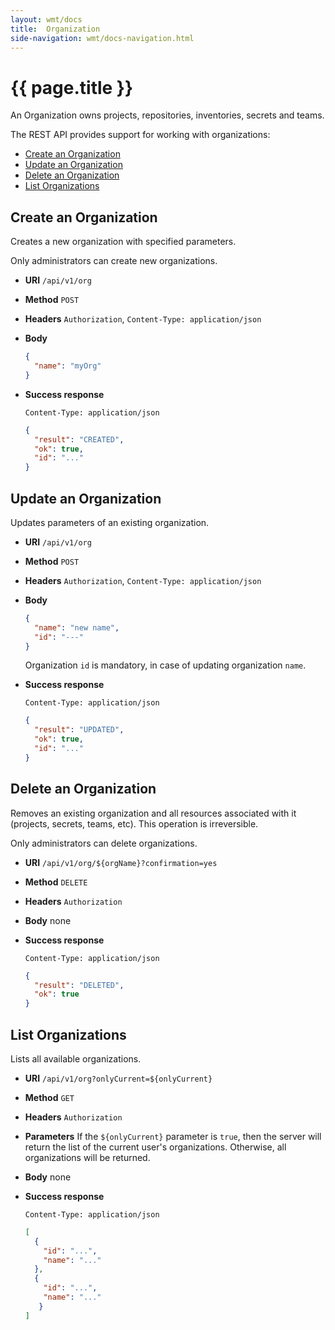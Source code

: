 ```yaml
---
layout: wmt/docs
title:  Organization
side-navigation: wmt/docs-navigation.html
---
```


# {{ page.title }}

An Organization owns projects, repositories, inventories, secrets and teams.

The REST API provides support for working with organizations:

- [Create an Organization](#create-org)
- [Update an Organization](#update-org)
- [Delete an Organization](#delete-org)  
- [List Organizations](#list-org)

<a name="create-org"/>

## Create an Organization

Creates a new organization with specified parameters.

Only administrators can create new organizations.

* **URI** `/api/v1/org`
* **Method** `POST`
* **Headers** `Authorization`, `Content-Type: application/json`
* **Body**
    ```json
    {
      "name": "myOrg"
    }
    ```
* **Success response**

    ```
    Content-Type: application/json
    ```

    ```json
    {
      "result": "CREATED",
      "ok": true,
      "id": "..."
    }
    ```

<a name="update-org"/>

## Update an Organization

Updates parameters of an existing organization.

* **URI** `/api/v1/org`
* **Method** `POST`
* **Headers** `Authorization`, `Content-Type: application/json`
* **Body**
    ```json
    {
      "name": "new name",
      "id": "---"
    }
    ```
    Organization `id` is mandatory, in case of updating organization `name`.

* **Success response**

    ```
    Content-Type: application/json
    ```

    ```json
    {
      "result": "UPDATED",
      "ok": true,
      "id": "..."
    }
    ```

<a name="delete-org"/>

## Delete an Organization

Removes an existing organization and all resources associated with it
(projects, secrets, teams, etc). This operation is irreversible.

Only administrators can delete organizations.

* **URI** `/api/v1/org/${orgName}?confirmation=yes`
* **Method** `DELETE`
* **Headers** `Authorization`
* **Body**
    none
* **Success response**

    ```
    Content-Type: application/json
    ```

    ```json
    {
      "result": "DELETED",
      "ok": true
    }
    ```

<a name="list-org"/>

## List Organizations

Lists all available organizations.

* **URI** `/api/v1/org?onlyCurrent=${onlyCurrent}`
* **Method** `GET`
* **Headers** `Authorization`
* **Parameters**
    If the `${onlyCurrent}` parameter is `true`, then the server will
    return the list of the current user's organizations. Otherwise,
    all organizations will be returned. 
* **Body**
    none
* **Success response**

    ```
    Content-Type: application/json
    ```

    ```json
    [
      {
        "id": "...",
        "name": "..."
      },
      {
        "id": "...",
        "name": "..."
       }
    ]
    ```
